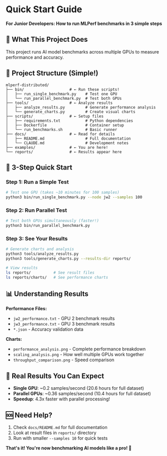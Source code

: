 # Quick Start Guide

**For Junior Developers: How to run MLPerf benchmarks in 3 simple steps**

## 🎯 What This Project Does
This project runs AI model benchmarks across multiple GPUs to measure performance and accuracy.

## 📁 Project Structure (Simple!)
```
mlperf-distributed/
├── bin/                    # ← Run these scripts!
│   ├── run_single_benchmark.py    # Test one GPU
│   └── run_parallel_benchmark.py  # Test both GPUs
├── tools/                  # ← Analyze results
│   ├── analyze_results.py         # Generate performance analysis
│   └── generate_charts.py         # Create visual charts
├── scripts/                # ← Setup files
│   ├── requirements.txt           # Python dependencies
│   ├── Dockerfile                 # Container setup
│   └── run_benchmarks.sh          # Basic runner
├── docs/                   # ← Read for details
│   ├── README.md                  # Full documentation
│   └── CLAUDE.md                  # Development notes
├── examples/               # ← You are here!
└── reports/                # ← Results appear here
```

## 🚀 3-Step Quick Start

### Step 1: Run a Simple Test
```bash
# Test one GPU (takes ~10 minutes for 100 samples)
python3 bin/run_single_benchmark.py --node jw2 --samples 100
```

### Step 2: Run Parallel Test
```bash
# Test both GPUs simultaneously (faster!)
python3 bin/run_parallel_benchmark.py
```

### Step 3: See Your Results
```bash
# Generate charts and analysis
python3 tools/analyze_results.py
python3 tools/generate_charts.py --results-dir reports/

# View results
ls reports/          # See result files
ls reports/charts/   # See performance charts
```

## 📊 Understanding Results

**Performance Files:**
- `jw2_performance.txt` - GPU 2 benchmark results
- `jw3_performance.txt` - GPU 3 benchmark results  
- `*.json` - Accuracy validation data

**Charts:**
- `performance_analysis.png` - Complete performance breakdown
- `scaling_analysis.png` - How well multiple GPUs work together
- `throughput_comparison.png` - Speed comparison

## 🎯 Real Results You Can Expect
- **Single GPU**: ~0.2 samples/second (20.6 hours for full dataset)
- **Parallel GPUs**: ~0.36 samples/second (10.4 hours for full dataset)
- **Speedup**: 4.3x faster with parallel processing!

## 🆘 Need Help?
1. Check `docs/README.md` for full documentation
2. Look at result files in `reports/` directory
3. Run with smaller `--samples 10` for quick tests

**That's it! You're now benchmarking AI models like a pro! 🎉**